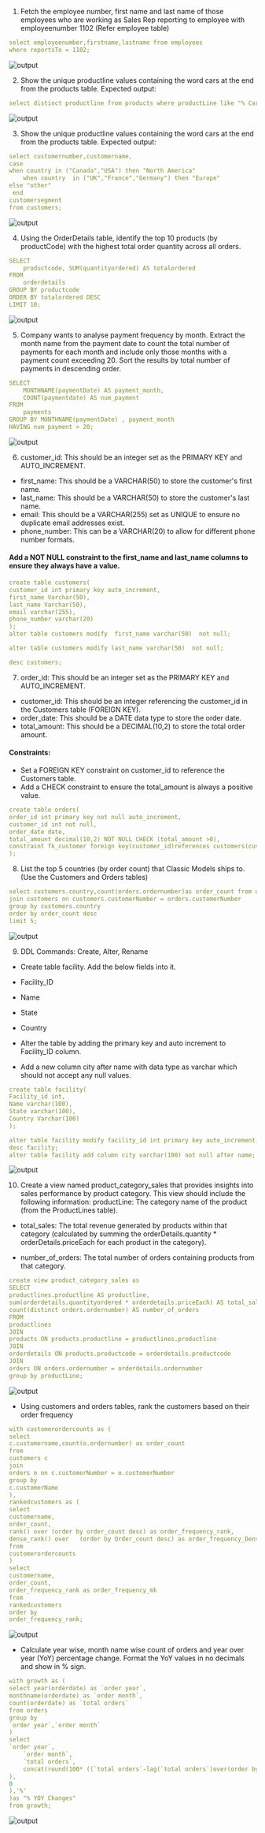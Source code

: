 1. Fetch the employee number, first name and last name of those employees who are working as Sales Rep reporting to employee with employeenumber 1102 (Refer employee table)

```yaml
select employeenumber,firstname,lastname from employees
where reportsTo = 1102;
```

![output](https://github.com/Mujahid-max/Mysql_project/blob/0b6e25c2de7a54a19389d7738255fad28b039c3c/Picture1.png)


2. Show the unique productline values containing the word cars at the end from the products table.
Expected output:

```yaml
select distinct productline from products where productLine like "% Cars";
```
![output](https://github.com/Mujahid-max/Mysql_project/blob/e0b93e261a354cac2dfb80138fd4573a3b0aa0d9/Picture2.png)

3. Show the unique productline values containing the word cars at the end from the products table.
Expected output:

```yaml
select customernumber,customername,
case 
when country in ("Canada","USA") then "North America"
    when country  in ("UK","France","Germany") then "Europe"
else "other"
 end
customersegment
from customers;

```
![output](https://github.com/Mujahid-max/Mysql_project/blob/86d9ef9234e42dff98360737a8e4ad249bf2339c/Picture3.png)


4. Using the OrderDetails table, identify the top 10 products (by productCode) with the highest total order quantity across all orders.

```yaml
SELECT 
    productcode, SUM(quantityordered) AS totalordered
FROM
    orderdetails
GROUP BY productcode
ORDER BY totalordered DESC
LIMIT 10;
```
![output](https://github.com/Mujahid-max/Mysql_project/blob/ed0e642e9aa9f42e633cb3c5b2ed7bcaf5c662bb/Picture4.png)

5. Company wants to analyse payment frequency by month. Extract the month name from the payment date to count the total number of payments for each month and include only those months with a payment count exceeding 20. Sort the results by total number of payments in descending order. 

```yaml
SELECT 
    MONTHNAME(paymentDate) AS payment_month,
    COUNT(paymentdate) AS num_payment
FROM
    payments
GROUP BY MONTHNAME(paymentDate) , payment_month
HAVING num_payment > 20;

```
![output](https://github.com/Mujahid-max/Mysql_project/blob/61b081e2a4564834c10ffb05c2123b4ae604fc60/Picture5.png)

6. customer_id: This should be an integer set as the PRIMARY KEY and AUTO_INCREMENT.
* first_name: This should be a VARCHAR(50) to store the customer's first name.
* last_name: This should be a VARCHAR(50) to store the customer's last name.
* email: This should be a VARCHAR(255) set as UNIQUE to ensure no duplicate email addresses exist.
* phone_number: This can be a VARCHAR(20) to allow for different phone number formats.

#### Add a NOT NULL constraint to the first_name and last_name columns to ensure they always have a value.

```yaml
create table customers(
customer_id int primary key auto_increment,
first_name Varchar(50),
last_name Varchar(50),
email varchar(255),
phone_number varchar(20)
);
alter table customers modify  first_name varchar(50)  not null;

alter table customers modify last_name varchar(50)  not null;

desc customers;
```

7. order_id: This should be an integer set as the PRIMARY KEY and AUTO_INCREMENT.
* customer_id: This should be an integer referencing the customer_id in the Customers table  (FOREIGN KEY).
* order_date: This should be a DATE data type to store the order date.
* total_amount: This should be a DECIMAL(10,2) to store the total order amount.
     	
#### Constraints:
* Set a FOREIGN KEY constraint on customer_id to reference the Customers table.
* Add a CHECK constraint to ensure the total_amount is always a positive value.

```yaml
create table orders(
order_id int primary key not null auto_increment,
customer_id int not null,
order_date date,
total_amount decimal(10,2) NOT NULL CHECK (total_amount >0),
constraint fk_customer foreign key(customer_id)references customers(customer_id)
);

```


8. List the top 5 countries (by order count) that Classic Models ships to. (Use the Customers and Orders tables)

```yaml
select customers.country,count(orders.ordernumber)as order_count from orders
join customers on customers.customerNumber = orders.customerNumber
group by customers.country
order by order_count desc
limit 5;
```
![output](https://github.com/Mujahid-max/Mysql_project/blob/be9fd5efef8b7a15f224d630a64a8c1c9baa700b/Picture6.png)

9. DDL Commands: Create, Alter, Rename
* Create table facility. Add the below fields into it.
* Facility_ID
* Name
* State
* Country

* Alter the table by adding the primary key and auto increment to Facility_ID column.
* Add a new column city after name with data type as varchar which should not accept any null values.

```yaml
create table facility(
Facility_id int,
Name varchar(100),
State varchar(100),
Country Varchar(100)
);

alter table facility modify facility_id int primary key auto_increment;
desc facility;
alter table facility add column city varchar(100) not null after name;
```
![output](https://github.com/Mujahid-max/Mysql_project/blob/746a82c89326f25b2bce6d6a277ac4cf5a46aad4/Picture7.png)

10. Create a view named product_category_sales that provides insights into sales performance by product category. This view should include the following information:
productLine: The category name of the product (from the ProductLines table).

* total_sales: The total revenue generated by products within that category (calculated by summing the orderDetails.quantity * orderDetails.priceEach for each product in the category).

* number_of_orders: The total number of orders containing products from that category.

```yaml
create view product_category_sales as
SELECT 
productlines.productline AS productline,
sum(orderdetails.quantityordered * orderdetails.priceEach) AS total_sales,
count(distinct orders.ordernumber) AS number_of_orders
FROM 
productlines
JOIN 
products ON products.productline = productlines.productline
JOIN 
orderdetails ON products.productcode = orderdetails.productcode
JOIN 
orders ON orders.ordernumber = orderdetails.ordernumber
group by productLine;

```
![output](https://github.com/Mujahid-max/practice/blob/main/Picture8.png?raw=true)

* Using customers and orders tables, rank the customers based on their order frequency

```yaml
with customerordercounts as (
select
c.customername,count(o.ordernumber) as order_count
from
customers c
join
orders o on c.customerNumber = o.customerNumber
group by
c.customerName
),
rankedcustomers as (
select 
customername,
order_count,
rank() over (order by order_count desc) as order_frequency_rank,
dense_rank() over	(order by Order_count desc) as order_frequency_Dense_rank
from
customerordercounts
)
select 
customername,
order_count,
order_frequency_rank as order_frequency_mk
from 
rankedcustomers
order by 
order_frequency_rank;

```
![output](https://github.com/Mujahid-max/practice/blob/main/Picture9.png?raw=true)


* Calculate year wise, month name wise count of orders and year over year (YoY) percentage change. Format the YoY values in no decimals and show in % sign.

```yaml
with growth as (
select year(orderdate) as `order year`,
monthname(orderdate) as `order month`,
count(orderdate) as `total orders`
from orders
group by
`order year`,`order month`
)
select 		
`order year`,
    `order month`,
    `total orders`,
    concat(round(100* ((`total orders`-lag(`total orders`)over(order by `order year`))/lag(`total orders`) over(order by `order year`)
),
0
),'%'
)as "% YOY Changes"
from growth;            
```
![output](https://github.com/Mujahid-max/practice/blob/main/Picture10.png?raw=true)

